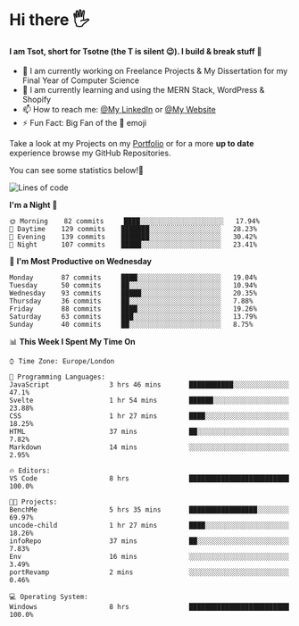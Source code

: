 # Hi there :raised_hand_with_fingers_splayed:
#### I am Tsot, short for Tsotne (the T is silent :wink:). I build & break stuff :space_invader:
- :telescope: I am currently working on Freelance Projects & My Dissertation for my Final Year of Computer Science
- :seedling: I am currently learning and using the MERN Stack, WordPress & Shopify
- :mailbox: How to reach me: [@My LinkedIn](https://www.linkedin.com/in/tsotne-gvadzabia/) or [@My Website](https://tsotnegvadzabia.me/contact)
- :zap: Fun Fact: Big Fan of the :space_invader: emoji

Take a look at my Projects on my [Portfolio](https://tsotnegvadzabia.me/) or for a more **up to date** experience browse my GitHub Repositories.

You can see some statistics below!:space_invader:
<!--START_SECTION:waka-->
![Lines of code](https://img.shields.io/badge/From%20Hello%20World%20I%27ve%20Written-3.5%20million%20lines%20of%20code-blue)

**I'm a Night 🦉** 

```text
🌞 Morning    82 commits     ████░░░░░░░░░░░░░░░░░░░░░   17.94% 
🌆 Daytime    129 commits    ███████░░░░░░░░░░░░░░░░░░   28.23% 
🌃 Evening    139 commits    ███████░░░░░░░░░░░░░░░░░░   30.42% 
🌙 Night      107 commits    █████░░░░░░░░░░░░░░░░░░░░   23.41%

```
📅 **I'm Most Productive on Wednesday** 

```text
Monday       87 commits     ████░░░░░░░░░░░░░░░░░░░░░   19.04% 
Tuesday      50 commits     ██░░░░░░░░░░░░░░░░░░░░░░░   10.94% 
Wednesday    93 commits     █████░░░░░░░░░░░░░░░░░░░░   20.35% 
Thursday     36 commits     ██░░░░░░░░░░░░░░░░░░░░░░░   7.88% 
Friday       88 commits     ████░░░░░░░░░░░░░░░░░░░░░   19.26% 
Saturday     63 commits     ███░░░░░░░░░░░░░░░░░░░░░░   13.79% 
Sunday       40 commits     ██░░░░░░░░░░░░░░░░░░░░░░░   8.75%

```


📊 **This Week I Spent My Time On** 

```text
⌚︎ Time Zone: Europe/London

💬 Programming Languages: 
JavaScript               3 hrs 46 mins       ███████████░░░░░░░░░░░░░░   47.1% 
Svelte                   1 hr 54 mins        ██████░░░░░░░░░░░░░░░░░░░   23.88% 
CSS                      1 hr 27 mins        ████░░░░░░░░░░░░░░░░░░░░░   18.25% 
HTML                     37 mins             ██░░░░░░░░░░░░░░░░░░░░░░░   7.82% 
Markdown                 14 mins             ░░░░░░░░░░░░░░░░░░░░░░░░░   2.95%

🔥 Editors: 
VS Code                  8 hrs               █████████████████████████   100.0%

🐱‍💻 Projects: 
BenchMe                  5 hrs 35 mins       █████████████████░░░░░░░░   69.97% 
uncode-child             1 hr 27 mins        ████░░░░░░░░░░░░░░░░░░░░░   18.26% 
infoRepo                 37 mins             ██░░░░░░░░░░░░░░░░░░░░░░░   7.83% 
Env                      16 mins             ░░░░░░░░░░░░░░░░░░░░░░░░░   3.49% 
portRevamp               2 mins              ░░░░░░░░░░░░░░░░░░░░░░░░░   0.46%

💻 Operating System: 
Windows                  8 hrs               █████████████████████████   100.0%

```


<!--END_SECTION:waka-->
